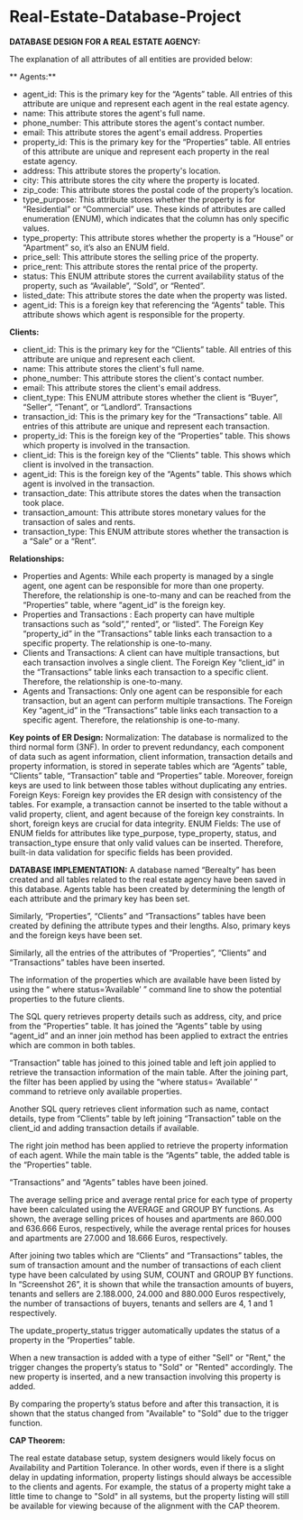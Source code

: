 # Real-Estate-Database-Project

**DATABASE DESIGN FOR A REAL ESTATE AGENCY:**

The explanation of all attributes of all entities are provided below:

** Agents:**
- agent_id: This is the primary key for the “Agents” table. All entries of this attribute are unique and represent each agent in the real estate agency.
- name: This attribute stores the agent's full name.
- phone_number: This attribute stores the agent's contact number.
- email: This attribute stores the agent's email address.
Properties
- property_id: This is the primary key for the “Properties” table. All entries of this attribute are unique and represent each property in the real estate agency.
- address: This attribute stores the property's location.
- city: This attribute stores the city where the property is located.
- zip_code: This attribute stores the postal code of the property’s location.
- type_purpose: This attribute stores whether the property is for “Residential” or
“Commercial” use. These kinds of attributes are called enumeration (ENUM), which
indicates that the column has only specific values.
- type_property: This attribute stores whether the property is a “House” or “Apartment”
so, it’s also an ENUM field.
- price_sell: This attribute stores the selling price of the property.
- price_rent: This attribute stores the rental price of the property.
- status: This ENUM attribute stores the current availability status of the property, such as
“Available”, “Sold”, or “Rented”.
- listed_date: This attribute stores the date when the property was listed.
- agent_id: This is a foreign key that referencing the “Agents” table. This attribute shows
which agent is responsible for the property.

**Clients:**
- client_id: This is the primary key for the “Clients” table. All entries of this attribute are unique and represent each client.
- name: This attribute stores the client's full name.
- phone_number: This attribute stores the client's contact number.
- email: This attribute stores the client's email address.
- client_type: This ENUM attribute stores whether the client is “Buyer”, “Seller”,
“Tenant”, or “Landlord”.
Transactions
- transaction_id: This is the primary key for the “Transactions” table. All entries of this attribute are unique and represent each transaction.
- property_id: This is the foreign key of the “Properties” table. This shows which property is involved in the transaction.
- client_id: This is the foreign key of the “Clients” table. This shows which client is involved in the transaction.
- agent_id: This is the foreign key of the “Agents” table. This shows which agent is involved in the transaction.
- transaction_date: This attribute stores the dates when the transaction took place.
- transaction_amount: This attribute stores monetary values for the transaction of sales
and rents.
- transaction_type: This ENUM attribute stores whether the transaction is a “Sale” or a “Rent”.

**Relationships:**
- Properties and Agents: While each property is managed by a single agent, one agent can be responsible for more than one property. Therefore, the relationship is one-to-many and can be reached from the “Properties” table, where “agent_id” is the foreign key.
- Properties and Transactions : Each property can have multiple transactions such as “sold”,” rented”, or “listed”. The Foreign Key “property_id” in the “Transactions” table links each transaction to a specific property. The relationship is one-to-many.
- Clients and Transactions: A client can have multiple transactions, but each transaction involves a single client. The Foreign Key “client_id” in the “Transactions” table links each transaction to a specific client. Therefore, the relationship is one-to-many.
- Agents and Transactions: Only one agent can be responsible for each transaction, but an agent can perform multiple transactions. The Foreign Key “agent_id” in the “Transactions” table links each transaction to a specific agent. Therefore, the relationship is one-to-many.
  
**Key points of ER Design:**
Normalization: The database is normalized to the third normal form (3NF). In order to prevent redundancy, each component of data such as agent information, client information, transaction details and property information, is stored in seperate tables which are “Agents” table, “Clients” table, “Transaction” table and “Properties” table. Moreover, foreign keys are used to link between those tables without duplicating any entries.
Foreign Keys: Foreign key provides the ER design with consistency of the tables. For example, a transaction cannot be inserted to the table without a valid property, client, and agent because of the foreign key constraints. In short, foreign keys are crucial for data integrity.
ENUM Fields: The use of ENUM fields for attributes like type_purpose, type_property, status, and transaction_type ensure that only valid values can be inserted. 
Therefore, built-in data validation for specific fields has been provided.

**DATABASE IMPLEMENTATION:**
A database named “Berealty” has been created and all tables related to the real estate agency have been saved in this database. 
Agents table has been created by determining the length of each attribute and the primary key has been set.

Similarly, “Properties”, “Clients” and “Transactions” tables have been created by defining the attribute types and their lengths. Also, primary keys and the foreign keys have been set.

Similarly, all the entries of the attributes of “Properties”, “Clients” and “Transactions” tables have been inserted.

The information of the properties which are available have been listed by using the “ where status=’Available’ ” command line to show the potential properties to the future clients.

The SQL query retrieves property details such as address, city, and price from the “Properties” table. It has joined the “Agents” table by using “agent_id” and an inner join method has been applied to extract the entries which are common in both tables.

“Transaction” table has joined to this joined table and left join applied to retrieve the transaction information of the main table. After the joining part, the filter has been applied by using the “where status= ‘Available’ ” command to retrieve only available properties.

Another SQL query retrieves client information such as name, contact details, type from “Clients” table by left joining “Transaction” table on the client_id and adding transaction details if available.

The right join method has been applied to retrieve the property information of each agent. While the main table is the “Agents” table, the added table is the “Properties” table. 

“Transactions” and “Agents” tables have been joined.

The average selling price and average rental price for each type of property have been calculated using the AVERAGE and GROUP BY functions. As shown, the average selling prices of houses and apartments are 860.000 and 636.666 Euros, respectively, while the average rental prices for houses and apartments are 27.000 and 18.666 Euros, respectively.

After joining two tables which are “Clients” and “Transactions” tables, the sum of transaction amount and the number of transactions of each client type have been calculated by using SUM, COUNT and GROUP BY functions. In “Screenshot 26”, it is shown that while the transaction amounts of buyers, tenants and sellers are 2.188.000, 24.000 and 880.000 Euros respectively, the number of transactions of buyers, tenants and sellers are 4, 1 and 1 respectively.

The update_property_status trigger automatically updates the status of a property in the “Properties” table. 

When a new transaction is added with a type of either "Sell" or "Rent," the trigger changes the property’s status to "Sold" or "Rented" accordingly. 
The new property is inserted, and a new transaction involving this property is added. 

By comparing the property’s status before and after this transaction, it is shown that the status changed from "Available" to "Sold" due to the trigger function.

**CAP Theorem:**

The real estate database setup, system designers would likely focus on Availability and Partition Tolerance. In other words, even if there is a slight delay in updating information, property listings should always be accessible to the clients and agents. For example, the status of a property might take a little time to change to "Sold" in all systems, but the property listing will still be available for viewing because of the alignment with the CAP theorem.
